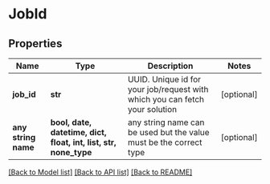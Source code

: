 # JobId


## Properties
Name | Type | Description | Notes
------------ | ------------- | ------------- | -------------
**job_id** | **str** | UUID. Unique id for your job/request with which you can fetch your solution | [optional] 
**any string name** | **bool, date, datetime, dict, float, int, list, str, none_type** | any string name can be used but the value must be the correct type | [optional]

[[Back to Model list]](../README.md#documentation-for-models) [[Back to API list]](../README.md#documentation-for-api-endpoints) [[Back to README]](../README.md)


